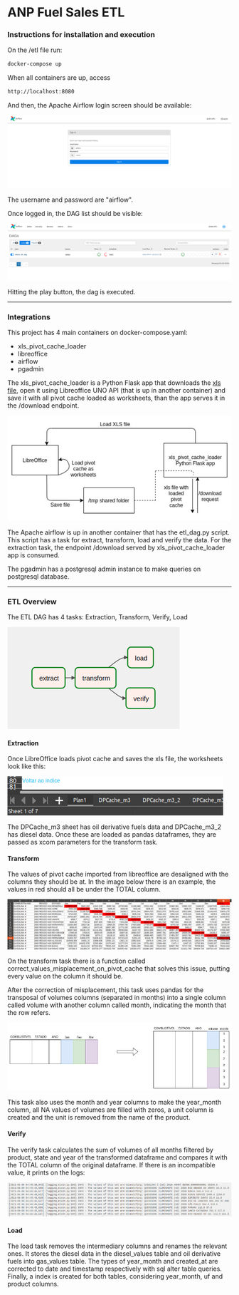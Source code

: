 # ANP Fuel Sales ETL

### Instructions for installation and execution
On the /etl file run:

```sh
docker-compose up
```

When all containers are up, access  
```sh
http://localhost:8080
```
And then, the Apache Airflow login screen should be available:

![](https://github.com/dmeneguin/data-engineering-test/blob/master/images/airflow-login.png)

The username and password are "airflow".

Once logged in, the DAG list should be visible:

![](https://github.com/dmeneguin/data-engineering-test/blob/master/images/dag.png)

Hitting the play button, the dag is executed.

------------

### Integrations
This project has 4 main containers on docker-compose.yaml:
  - xls_pivot_cache_loader
  - libreoffice
  - airflow
  - pgadmin

The xls_pivot_cache_loader is a Python Flask app that downloads the [xls file](http://www.anp.gov.br/arquivos/dados-estatisticos/vendas-combustiveis/vendas-combustiveis-m3.xls), open it using Libreoffice UNO API (that is up in another container) and save it with all pivot cache loaded as worksheets, than the app serves it in the /download endpoint.

![](https://github.com/dmeneguin/data-engineering-test/blob/master/images/integration-diagram-libreoffice.jpg)

The Apache airflow is up in another container that has the etl_dag.py script. This script has a task for extract, transform, load and verify the data. For the extraction task, the endpoint /download served by xls_pivot_cache_loader app is consumed.

The pgadmin has a postgresql admin instance to make queries on postgresql database.

------------

### ETL Overview
The ETL DAG has 4 tasks: Extraction, Transform, Verify, Load

![](https://github.com/dmeneguin/data-engineering-test/blob/master/images/diagram-airflow-tasks.png)

#### Extraction
Once LibreOffice loads pivot cache and saves the xls file, the worksheets look like this:

![](https://github.com/dmeneguin/data-engineering-test/blob/master/images/worksheets.png)

The DPCache_m3 sheet has oil derivative fuels data and DPCache_m3_2 has diesel data. Once these are loaded as pandas dataframes, they are passed as xcom parameters for the transform task.
#### Transform
The values of pivot cache imported from libreoffice are desaligned with the columns they should be at. In the image below there is an example, the values in red should all be under the TOTAL column.

![](https://github.com/dmeneguin/data-engineering-test/blob/master/images/desalignment.png)

On the transform task there is a function called correct_values_misplacement_on_pivot_cache that solves this issue, putting every value on the column it should be.

After the correction of misplacement, this task uses pandas for the transposal of volumes columns (separated in months) into a single column called volume with another column called month, indicating the month that the row refers.

![](https://github.com/dmeneguin/data-engineering-test/blob/master/images/transform_task.jpg)

This task also uses the month and year columns to make the year_month column, all NA values of volumes are filled with zeros, a unit column is created and the unit is removed from the name of the product.
#### Verify
The verify task calculates the sum of volumes of all months filtered by product, state and year of the transformed dataframe and compares it with the  TOTAL column of the original dataframe. If there is an incompatible value, it prints on the logs:

![](https://github.com/dmeneguin/data-engineering-test/blob/master/images/logs_verify.png)

#### Load
The load task removes the intermediary columns and renames the relevant ones. It stores the diesel data in the diesel_values table and oil derivative fuels into gas_values table. The types of year_month and created_at are corrected to date and timestamp respectively with sql alter table queries. Finally, a index is created for both tables, considering year_month, uf and product columns.

